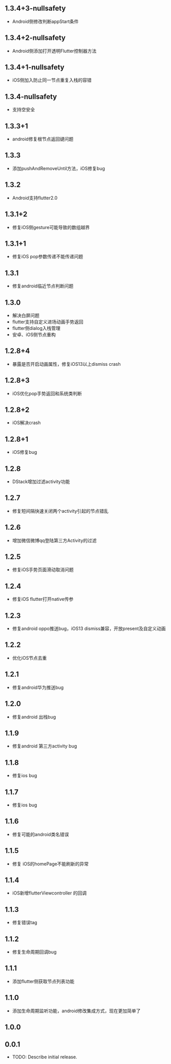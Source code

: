 ## 1.3.4+3-nullsafety
* Android侧修改判断appStart条件
## 1.3.4+2-nullsafety
* Android侧添加打开透明Flutter控制器方法
## 1.3.4+1-nullsafety
* iOS侧加入防止同一节点重复入栈的容错
## 1.3.4-nullsafety
* 支持空安全
## 1.3.3+1
* android修复根节点返回键问题
## 1.3.3
* 添加pushAndRemoveUntil方法，iOS修复bug
## 1.3.2
* Android支持flutter2.0
## 1.3.1+2
* 修复iOS侧gesture可能导致的数组越界
## 1.3.1+1
* 修复iOS pop参数传递不能传递问题
## 1.3.1
* 修复android临近节点判断问题
## 1.3.0
* 解决白屏问题
* flutter支持自定义进场动画手势返回
* flutter侧dialog入栈管理
* 安卓、iOS侧节点重构
## 1.2.8+4
* 暴露是否开启动画属性，修复iOS13以上dismiss crash
## 1.2.8+3
* iOS优化pop手势返回和系统类判断
## 1.2.8+2
* iOS解决crash
## 1.2.8+1
* iOS修复bug
## 1.2.8
* DStack增加过滤activity功能
## 1.2.7
* 修复短间隔快速关闭两个activity引起的节点错乱
## 1.2.6
* 增加微信微博qq登陆第三方Activity的过滤
## 1.2.5
* 修复iOS手势页面滑动取消问题
## 1.2.4
* 修复iOS flutter打开native传参
## 1.2.3
* 修复android oppo推送bug，iOS13 dismiss兼容，开放present及自定义动画
## 1.2.2
* 优化iOS节点去重
## 1.2.1
* 修复android华为推送bug
## 1.2.0
* 修复android 出栈bug
## 1.1.9
* 修复android 第三方activity bug
## 1.1.8
* 修复ios bug
## 1.1.7
* 修复ios bug
## 1.1.6
* 修复可能的android类名错误
## 1.1.5
* 修复 iOS的homePage不能刷新的异常
## 1.1.4
* iOS新增flutterViewcontroller 的回调
## 1.1.3
* 修复错误tag
## 1.1.2
* 修复生命周期回调bug
## 1.1.1
* 添加flutter侧获取节点列表功能
## 1.1.0
* 添加生命周期监听功能，android修改集成方式，现在更加简单了
## 1.0.0
## 0.0.1
* TODO: Describe initial release.
